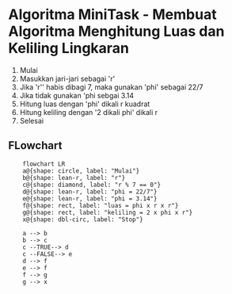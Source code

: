 # Algoritma MiniTask - Membuat Algoritma Menghitung Luas dan Keliling Lingkaran

1. Mulai
2. Masukkan jari-jari sebagai 'r'
3. Jika 'r'' habis dibagi 7, maka gunakan 'phi' sebagai 22/7
4. Jika tidak gunakan 'phi sebgai 3.14
5. Hitung luas dengan 'phi' dikali r kuadrat
6. Hitung keliling dengan '2 dikali phi' dikali r
7. Selesai

## FLowchart
```mermaid
    flowchart LR
    a@{shape: circle, label: "Mulai"}
    b@{shape: lean-r, label: "r"}
    c@{shape: diamond, label: "r % 7 == 0"}
    d@{shape: lean-r, label: "phi = 22/7"}
    e@{shape: lean-r, label: "phi = 3.14"}
    f@{shape: rect, label: "luas = phi x r x r"}
    g@{shape: rect, label: "keliling = 2 x phi x r"}
    x@{shape: dbl-circ, label: "Stop"}

    a --> b
    b --> c
    c --TRUE--> d
    c --FALSE--> e
    d --> f
    e --> f
    f --> g
    g --> x 


```
